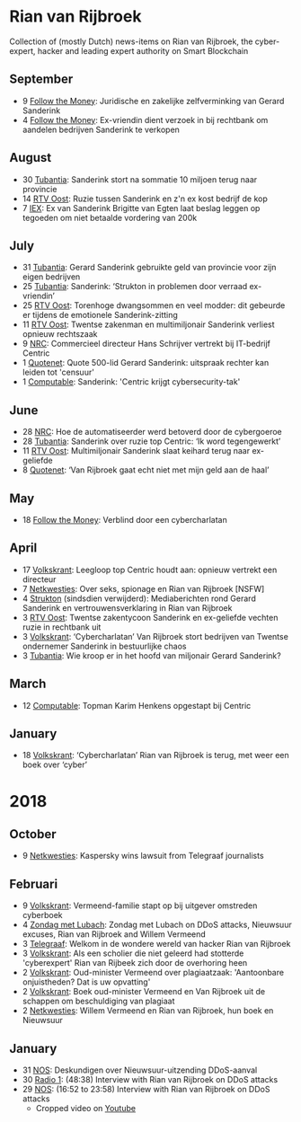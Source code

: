 # Rian van Rijbroek

Collection of (mostly Dutch) news-items on Rian van Rijbroek, the cyber-expert, hacker and leading expert authority on Smart Blockchain 


## September
* 9 [Follow the Money](https://www.ftm.nl/artikelen/juridische-zakelijke-zelfverminking-gerard-sanderink): Juridische en zakelijke zelfverminking van Gerard Sanderink
* 4 [Follow the Money](https://www.ftm.nl/artikelen/ex-vriendin-verzoekt-verkoop-aandelen-bedrijven-sanderink): Ex-vriendin dient verzoek in bij rechtbank om aandelen bedrijven Sanderink te verkopen

## August
* 30 [Tubantia](https://www.tubantia.nl/enschede/sanderink-stort-na-sommatie-10-miljoen-terug-naar-provincie~ae8c03f3/): Sanderink stort na sommatie 10 miljoen terug naar provincie
* 14 [RTV Oost](https://m.rtvoost.nl/nieuws/316962/Ruzie-tussen-Sanderink-en-z-n-ex-kost-bedrijf-de-kop): Ruzie tussen Sanderink en z'n ex kost bedrijf de kop
* 7 [IEX](https://www.iex.nl/Nieuws/ANP-070819-067/Beslag-gelegd-op-tegoeden-Centric-baas.aspx): Ex van Sanderink Brigitte van Egten laat beslag leggen op tegoeden om niet betaalde vordering van 200k

## July
* 31 [Tubantia](https://www.tubantia.nl/enschede/gerard-sanderink-gebruikte-geld-van-provincie-voor-zijn-eigen-bedrijven~ab11d1d0/): Gerard Sanderink gebruikte geld van provincie voor zijn eigen bedrijven
* 25 [Tubantia](https://www.tubantia.nl/enschede/sanderink-strukton-in-problemen-door-verraad-ex-vriendin~a1edf8a9/): Sanderink: ‘Strukton in problemen door verraad ex-vriendin’
* 25 [RTV Oost](https://www.rtvoost.nl/nieuws/316191/Torenhoge-dwangsommen-en-veel-modder-dit-gebeurde-er-tijdens-de-emotionele-Sanderink-zitting): Torenhoge dwangsommen en veel modder: dit gebeurde er tijdens de emotionele Sanderink-zitting
* 11 [RTV Oost](https://www.rtvoost.nl/nieuws/315596/Twentse-zakenman-en-multimiljonair-Sanderink-verliest-opnieuw-rechtszaak): Twentse zakenman en multimiljonair Sanderink verliest opnieuw rechtszaak
* 9 [NRC](https://www.nrc.nl/nieuws/2019/07/09/vierde-directielid-in-half-jaar-tijd-weg-bij-centric-a3966561): Commercieel directeur Hans Schrijver vertrekt bij IT-bedrijf Centric
* 1 [Quotenet](https://www.quotenet.nl/nieuws/a28241357/quote-500-lid-gerard-sanderink-uitspraak-rechter-kan-leiden-tot-censuur/): Quote 500-lid Gerard Sanderink: uitspraak rechter kan leiden tot 'censuur'
* 1 [Computable](https://www.computable.nl/artikel/nieuws/security/6694589/250449/sanderink-centric-krijgt-cybersecurity-tak.html): Sanderink: 'Centric krijgt cybersecurity-tak'

## June
* 28 [NRC](https://www.nrc.nl/nieuws/2019/06/28/automatiseerder-betoverd-door-cybergoeroe-a3965527): Hoe de automatiseerder werd betoverd door de cybergoeroe
* 28 [Tubantia](https://www.tubantia.nl/enschede/sanderink-over-ruzie-top-centric-ik-word-tegengewerkt~ab786fec/): Sanderink over ruzie top Centric: ‘Ik word tegengewerkt’
* 11 [RTV Oost](https://www.rtvoost.nl/nieuws/313928/Multimiljonair-Sanderink-slaat-keihard-terug-naar-ex-geliefde): Multimiljonair Sanderink slaat keihard terug naar ex-geliefde
* 8 [Quotenet](https://www.quotenet.nl/nieuws/a27809443/van-rijbroek-gaat-echt-niet-met-mijn-geld-aan-de-haal/): ‘Van Rijbroek gaat echt niet met mijn geld aan de haal’

## May
* 18 [Follow the Money](https://www.ftm.nl/artikelen/gerard-sanderink-rian-van-rijbroek#): Verblind door een cybercharlatan

## April
* 17 [Volkskrant](https://www.volkskrant.nl/nieuws-achtergrond/leegloop-top-centric-houdt-aan-opnieuw-vertrekt-een-directeur~b633b06d/): Leegloop top Centric houdt aan: opnieuw vertrekt een directeur
*  7 [Netkwesties](https://www.netkwesties.nl/1334/over-seks-spionage-en-rian-van-rijbroek.htm): Over seks, spionage en Rian van Rijbroek [NSFW]
*  4 [Strukton](https://web.archive.org/web/20190405235142/https://www.strukton.nl/nieuws/2019/mediaberichten-rond-gerard-sanderink/) (sindsdien verwijderd): Mediaberichten rond Gerard Sanderink en vertrouwensverklaring in Rian van Rijbroek
*  3 [RTV Oost](https://www.rtvoost.nl/nieuws/310255/Twentse-zakentycoon-Sanderink-en-ex-geliefde-vechten-ruzie-in-rechtbank-uit): Twentse zakentycoon Sanderink en ex-geliefde vechten ruzie in rechtbank uit
*  3 [Volkskrant](https://www.volkskrant.nl/nieuws-achtergrond/cybercharlatan-van-rijbroek-stort-bedrijven-van-twentse-ondernemer-sanderink-in-bestuurlijke-chaos~b6541d3b/): ‘Cybercharlatan’ Van Rijbroek stort bedrijven van Twentse ondernemer Sanderink in bestuurlijke chaos
*  3 [Tubantia](https://www.tubantia.nl/almelo/wie-kroop-er-in-het-hoofd-van-miljonair-gerard-sanderink~ae3e0cc5/?referrer=https://www.netkwesties.nl/1334/over-seks-spionage-en-rian-van-rijbroek.htm): Wie kroop er in het hoofd van miljonair Gerard Sanderink? 

## March
* 12 [Computable](https://www.computable.nl/artikel/nieuws/carriere/6623579/250449/topman-karim-henkens-opgestapt-bij-centric.html): Topman Karim Henkens opgestapt bij Centric

## January
* 18 [Volkskrant](https://www.volkskrant.nl/cultuur-media/cybercharlatan-rian-van-rijbroek-is-terug-met-weer-een-boek-over-cyber~b8adb92a/): ‘Cybercharlatan’ Rian van Rijbroek is terug, met weer een boek over ‘cyber’

# 2018

## October
* 9 [Netkwesties](https://www.netkwesties.nl/1294/kaspersky-wins-lawsuit-from-telegraaf.htm): Kaspersky wins lawsuit from Telegraaf journalists

## Februari
* 9 [Volkskrant](https://www.volkskrant.nl/cultuur-media/vermeend-familie-stapt-op-bij-uitgever-omstreden-cyberboek~b25989fa/): Vermeend-familie stapt op bij uitgever omstreden cyberboek
* 4 [Zondag met Lubach](https://www.youtube.com/watch?v=aunT-MLjbDU): Zondag met Lubach on DDoS attacks, Nieuwsuur excuses, Rian van Rijbroek and Willem Vermeend
* 3 [Telegraaf](https://www.telegraaf.nl/nieuws/1623998/welkom-in-de-wondere-wereld-van-hacker-rian-van-rijbroek): Welkom in de wondere wereld van hacker Rian van Rijbroek
* 3 [Volkskrant](https://www.volkskrant.nl/columns-opinie/als-een-scholier-die-niet-geleerd-had-stotterde-cyberexpert-rian-van-rijbeek-zich-door-de-overhoring-heen~bfeee80f/): Als een scholier die niet geleerd had stotterde 'cyberexpert' Rian van Rijbeek zich door de overhoring heen
* 2 [Volkskrant](https://www.volkskrant.nl/cultuur-media/oud-minister-vermeend-over-plagiaatzaak-aantoonbare-onjuistheden-dat-is-uw-opvatting~b04a0820/): Oud-minister Vermeend over plagiaatzaak: 'Aantoonbare onjuistheden? Dat is uw opvatting' 
* 2 [Volkskrant](https://www.volkskrant.nl/cultuur-media/boek-oud-minister-vermeend-en-van-rijbroek-uit-de-schappen-om-beschuldiging-van-plagiaat~bc083199/): Boek oud-minister Vermeend en Van Rijbroek uit de schappen om beschuldiging van plagiaat
* 2 [Netkwesties](https://www.netkwesties.nl/1264/willem-vermeend-en-rian-van-rijbroek.htm): Willem Vermeend en Rian van Rijbroek, hun boek en Nieuwsuur

## January

* 31 [NOS](https://nos.nl/nieuwsuur/artikel/2214745-deskundigen-over-nieuwsuur-uitzending-ddos-aanval.html): Deskundigen over Nieuwsuur-uitzending DDoS-aanval
* 30 [Radio 1](https://www.nporadio1.nl/dit-is-de-dag/onderwerpen/442845-zijn-ddos-aanvallen-de-opmaat-naar-geldspuwende-betaalautomaten): (48:38) Interview with Rian van Rijbroek on DDoS attacks 
* 29 [NOS](https://nos.nl/uitzending/30831-nieuwsuur.html): (16:52 to 23:58) Interview with Rian van Rijbroek on DDoS attacks
  * Cropped video on [Youtube](https://www.youtube.com/watch?v=V8D0bv17Ies)